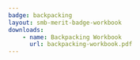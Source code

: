 ```yaml
---
badge: backpacking
layout: smb-merit-badge-workbook
downloads:
    - name: Backpacking Workbook
      url: backpacking-workbook.pdf
---
```

